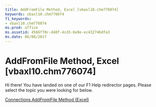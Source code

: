 ```yaml
---
title: AddFromFile Method, Excel [vbaxl10.chm776074]
keywords: vbaxl10.chm776074
f1_keywords:
- vbaxl10.chm776074
ms.prod: office
ms.assetid: 4566f78c-d40f-4cd3-8a9e-ec432746dfa3
ms.date: 06/08/2017
---
```



# AddFromFile Method, Excel [vbaxl10.chm776074]

Hi there! You have landed on one of our F1 Help redirector pages. Please select the topic you were looking for below.

[Connections.AddFromFile Method (Excel)](http://msdn.microsoft.com/library/24b13d14-6e5e-ee76-d4a9-79441647a803%28Office.15%29.aspx)

